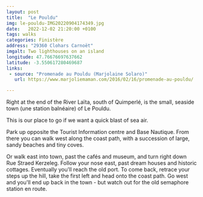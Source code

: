 ```yaml
---
layout: post
title:  "Le Pouldu"
img: le-pouldu-IMG20220904174349.jpg
date:   2022-12-02 21:20:00 +0100
tags: walks
categories: Finistère
address: "29360 Clohars Carnoët"
imgalt: Two lighthouses on an island
longitude: 47.76676697637662
latitude: -3.550617280469687
links:
 - source: "Promenade au Pouldu (Marjolaine Solaro)"
   url: https://www.marjoliemaman.com/2016/02/16/promenade-au-pouldu/

---
```

Right at the end of the River Laïta, south of Quimperlé, is the small, seaside town (une station balnéaire) of Le Pouldu.

This is our place to go if we want a quick blast of sea air.

Park up opposite the Tourist Information centre and Base Nautique. From there you can walk west along the coast path, with a succession of large, sandy beaches and tiny coves.

Or walk east into town, past the cafés and museum, and turn right down Rue Straed Kerzeleg. Follow your nose east, past dream houses and historic cottages. Eventually you'll reach the old port. To come back, retrace your steps up the hill, take the first left and head onto the coast path. Go west and you'll end up back in the town - but watch out for the old semaphore station en route.

